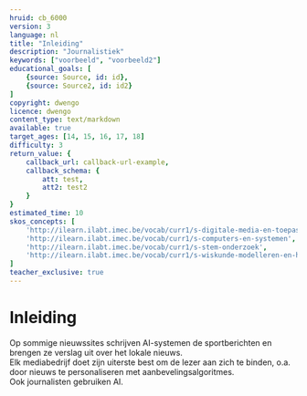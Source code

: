 ```yaml
---
hruid: cb_6000
version: 3
language: nl
title: "Inleiding"
description: "Journalistiek"
keywords: ["voorbeeld", "voorbeeld2"]
educational_goals: [
    {source: Source, id: id}, 
    {source: Source2, id: id2}
]
copyright: dwengo
licence: dwengo
content_type: text/markdown
available: true
target_ages: [14, 15, 16, 17, 18]
difficulty: 3
return_value: {
    callback_url: callback-url-example,
    callback_schema: {
        att: test,
        att2: test2
    }
}
estimated_time: 10
skos_concepts: [
    'http://ilearn.ilabt.imec.be/vocab/curr1/s-digitale-media-en-toepassingen', 
    'http://ilearn.ilabt.imec.be/vocab/curr1/s-computers-en-systemen', 
    'http://ilearn.ilabt.imec.be/vocab/curr1/s-stem-onderzoek', 
    'http://ilearn.ilabt.imec.be/vocab/curr1/s-wiskunde-modelleren-en-heuristiek'
]
teacher_exclusive: true
---
```


# Inleiding

 Op sommige nieuwssites schrijven AI-systemen de sportberichten en brengen ze verslag uit over het lokale nieuws. <br>
 Elk mediabedrijf doet zijn uiterste best om de lezer aan zich te binden, o.a. door nieuws te personaliseren met aanbevelingsalgoritmes. <br>
 Ook journalisten gebruiken AI.
